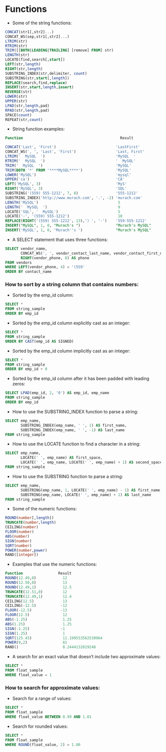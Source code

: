  # Functions
 
 - Some of the string functions:
```sql
CONCAT(str1[,str2]...)
CONCAT_WS(sep,str1[,str2]...)
LTRIM(str)
RTRIM(str)
TRIM([[BOTH|LEADING|TRAILING] [remove] FROM] str)
LENGTH(str)
LOCATE(find,search[,start])
LEFT(str,length)
RIGHT(str,length)
SUBSTRING_INDEX(str,delimiter, count)
SUBSTRING(str,start[,length])
REPLACE(search,find,replace)
INSERT(str,start,length,insert)
REVERSE(str)
LOWER(str)
UPPER(str)
LPAD(str,length,pad)
RPAD(str,length,pad)
SPACE(count)
REPEAT(str,count)
```  
  
- String function examples:
```sql
Function                                            Result

CONCAT('Last', 'First')                           'LastFirst'
CONCAT_WS(', ', 'Last', 'First')                  'Last, First'
LTRIM('  MySQL  ')                                'MySQL  '
RTRIM('  MySQL  ')                                '  MySQL'
TRIM('  MySQL  ')                                 'MySQL'
TRIM(BOTH '*' FROM '****MySQL****')               'MySQL'
LOWER('MySQL')                                    'mysql'
UPPER('ca')                                       'CA'
LEFT('MySQL', 3)                                  'MyS'
RIGHT('MySQL', 3)                                 'SQL'
SUBSTRING('(559) 555-1212', 7, 8)                 '555-1212' 
SUBSTRING_INDEX('http://www.murach.com', '.', -2) 'murach.com'
LENGTH('MySQL')                                    5
LENGTH('  MySQL  ')                                9
LOCATE('SQL', '  MySQL')                           5
LOCATE('-', '(559) 555-1212')                      10
REPLACE(RIGHT('(559) 555-1212', 13),') ', '-')    '559-555-1212' 
INSERT("MySQL", 1, 0, "Murach's ")                "Murach's MySQL" 
INSERT('MySQL', 1, 0, 'Murach''s ')               "Murach's MySQL"
``` 
- A SELECT statement that uses three functions:
```sql
SELECT vendor_name,
       CONCAT_WS(', ', vendor_contact_last_name, vendor_contact_first_name) AS contact_name,
       RIGHT(vendor_phone, 8) AS phone
FROM vendors
WHERE LEFT(vendor_phone, 4) = '(559'
ORDER BY contact_name
``` 
### How to sort by a string column that contains numbers:

- Sorted by the emp_id column:
```sql
SELECT *
FROM string_sample
ORDER BY emp_id
```  
- Sorted by the emp_id column explicitly cast as an integer:
 ```sql
SELECT *
FROM string_sample
ORDER BY CAST(emp_id AS SIGNED)
``` 
- Sorted by the emp_id column implicitly cast as an integer:
```sql
SELECT *
FROM string_sample
ORDER BY emp_id + 0
``` 
- Sorted by the emp_id column after it has been padded with leading zeros:
```sql
SELECT LPAD(emp_id, 2, '0') AS emp_id, emp_name
FROM string_sample
ORDER BY emp_id
```  
- How to use the SUBSTRING_INDEX function to parse a string:
```sql
SELECT emp_name,
       SUBSTRING_INDEX(emp_name, ' ', 1) AS first_name,
       SUBSTRING_INDEX(emp_name, ' ', -1) AS last_name
FROM string_sample
```   
 
- How to use the LOCATE function to find a character in a string:
```sql
SELECT emp_name,
       LOCATE(' ', emp_name) AS first_space,
       LOCATE(' ', emp_name, LOCATE(' ', emp_name) + 1) AS second_space
FROM string_sample
```   
- How to use the SUBSTRING function to parse a string:
```sql
SELECT emp_name,
       SUBSTRING(emp_name, 1, LOCATE(' ', emp_name) - 1) AS first_name,
       SUBSTRING(emp_name, LOCATE(' ', emp_name) + 1) AS last_name
FROM string_sample
```   
- Some of the numeric functions:
```sql
ROUND(number[,length])
TRUNCATE(number,length)
CEILING(number)
FLOOR(number)
ABS(number)
SIGN(number)
SQRT(number)
POWER(number,power)
RAND([integer])
```  
- Examples that use the numeric functions:
```sql
Function                Result
ROUND(12.49,0)            12 
ROUND(12.50,0)            13 
ROUND(12.49,1)            12.5 
TRUNCATE(12.51,0)         12 
TRUNCATE(12.49,1)         12.4
CEILING(12.5)             13 
CEILING(-12.5)           -12 
FLOOR(-12.5)             -13 
FLOOR(12.5)               12 
ABS(-1.25)                1.25 
ABS(1.25)                 1.25 
SIGN(-1.25)              -1 
SIGN(1.25)                1
SQRT(125.43)              11.199553562530964 
POWER(9,2)                81
RAND()                    0.2444132019248 
```  
- A search for an exact value that doesn’t include two approximate values:
```sql
SELECT *
FROM float_sample
WHERE float_value = 1
```  
### How to search for approximate values:

- Search for a range of values:
```sql
SELECT *
FROM float_sample
WHERE float_value BETWEEN 0.99 AND 1.01
```  
- Search for rounded values:
```sql
SELECT *
FROM float_sample
WHERE ROUND(float_value, 2) = 1.00
```  
